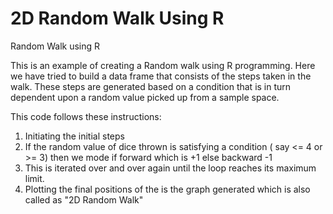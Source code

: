 # 2D Random Walk Using R
 Random Walk using R

This is an example of creating a Random walk using R programming.
Here we have tried to build a data frame that consists of the steps taken in the walk.
These steps are generated based on a condition that is in turn dependent upon a random value picked up from a sample space.

This code follows these instructions:
1. Initiating the initial steps
2. If the random value of dice thrown is satisfying a condition ( say <= 4 or >= 3) then we mode if forward which is +1 else backward -1
3. This is iterated over and over again until the loop reaches its maximum limit.
4. Plotting the final positions of the is the graph generated which is also called as "2D Random Walk"